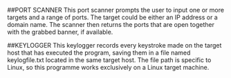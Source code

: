 

##PORT SCANNER
This port scanner prompts the user to input one or more targets and a range of ports. 
The target could be either an IP address or a domain name.
The scanner then returns the ports that are open together with the grabbed banner, if available.

##KEYLOGGER
This keylogger records every keystroke made on the target host that has executed the program, saving them in a file named keylogfile.txt located in the same target host.
The file path is specific to Linux, so this programme works exclusively on a Linux target machine.
